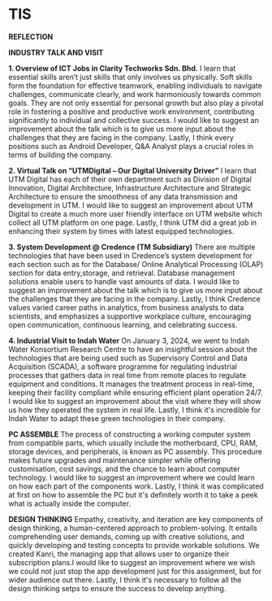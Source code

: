 # TIS
**REFLECTION**

**INDUSTRY TALK AND VISIT**

**1. Overview of ICT Jobs in Clarity Techworks Sdn. Bhd.**
I learn that essential skills aren’t just skills that only involves us physically. Soft skills form the foundation for effective teamwork, enabling individuals to navigate challenges, communicate clearly, and work harmoniously towards common goals. They are not only essential for personal growth but also play a pivotal role in fostering a positive and productive work environment, contributing significantly to individual and collective success. I would like to suggest an improvement about the talk which is to give us more input about the challenges that they are facing in the company. Lastly, I think every positions such as Android Developer, Q&A Analyst plays a crucial roles in terms of building the company.

**2. Virtual Talk on “UTMDigital – Our Digital University Driver”**
I learn that UTM Digital has each of their own department such as Division of Digital Innovation, Digital Architecture, Infrastructure Architecture and Strategic Architecture to ensure the smoothness of any data transmission and development in UTM. I would like to suggest an improvement about UTM Digital to create a much more user friendly interface on UTM website which collect all UTM platform on one page. Lastly, I think UTM did a great job in enhancing their system by times with latest equipped technologies.

**3. System Development @ Credence (TM Subsidiary)**
There are multiple technologies that have been used in Credence’s system development for each section such as for the Database/ Online Analytical Processing (OLAP) section for data entry,storage, and retrieval. Database management solutions enable users to handle vast amounts of data. I would like to suggest an improvement about the talk which is to give us more input about the challenges that they are facing in the company. Lastly, I think Credence values varied career paths in analytics, from business analysts to data scientists, and emphasizes a supportive workplace culture, encouraging open communication, continuous learning, and celebrating success. 

**4. Industrial Visit to Indah Water**
On January 3, 2024, we went to Indah Water Konsortium Research Centre to have an insightful session about the technologies that are being used such as Supervisory Control and Data Acquisition (SCADA), a software programme for regulating industrial processes that gathers data in real time from remote places to regulate equipment and conditions. It manages the treatment process in real-time, keeping their facility compliant while ensuring efficient plant operation 24/7. I would like to suggest an improvement about the visit where they will show us how they operated the system in real life. Lastly, I think it's incredible for Indah Water to adapt these green technologies in their company.

**PC ASSEMBLE**
The process of constructing a working computer system from compatible parts, which usually include the motherboard, CPU, RAM, storage devices, and peripherals, is known as PC assembly. This procedure makes future upgrades and maintenance simpler while offering customisation, cost savings, and the chance to learn about computer technology. I would like to suggest an improvement where we could learn on how each part of the components work. Lastly, I think it was complicated at first on how to assemble the PC but it's definitely worth it to take a peek what is actually inside the computer.

**DESIGN THINKING**
Empathy, creativity, and iteration are key components of design thinking, a human-centered approach to problem-solving. It entails comprehending user demands, coming up with creative solutions, and quickly developing and testing concepts to provide workable solutions. We created Kanri, the managing app that allows user to organize their subscription plans.I would like to suggest an improvement where we wish we could not just stop the app development just for this assignment, but for wider audience out there. Lastly, I think it's necessary to follow all the design thinking setps to ensure the success to develop anything.
